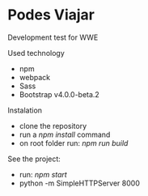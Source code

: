 # Podes Viajar
Development test for WWE

Used technology
 - npm
 - webpack
 - Sass
 - Bootstrap v4.0.0-beta.2

Instalation
  - clone the repository
  - run a *npm install* command
  - on root folder run: *npm run build*

See the project:
- run: *npm start* 
- python -m SimpleHTTPServer 8000